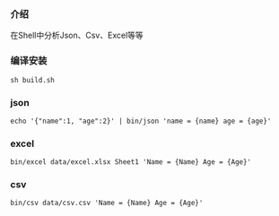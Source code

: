 ### 介绍
在Shell中分析Json、Csv、Excel等等

### 编译安装
```shell
sh build.sh
```

### json
```shell
echo '{"name":1, "age":2}' | bin/json 'name = {name} age = {age}'
```

### excel
```shell
bin/excel data/excel.xlsx Sheet1 'Name = {Name} Age = {Age}'
```

### csv
```shell
bin/csv data/csv.csv 'Name = {Name} Age = {Age}'
```